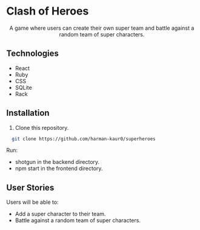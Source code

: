 # Clash of Heroes
<div align="center">A  game where users can create their own super team and battle against a random team of super characters.
</div>

## Technologies
* React
* Ruby
* CSS
* SQLite
* Rack

## Installation 
1. Clone this repository.
```sh
  git clone https://github.com/harman-kaur0/superheroes
```
Run:
* shotgun in the backend directory.
* npm start in the frontend directory.

## User Stories
Users will be able to:
* Add a super character to their team.
* Battle against a random team of super characters.
